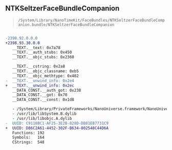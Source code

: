 ## NTKSeltzerFaceBundleCompanion

> `/System/Library/NanoTimeKit/FaceBundles/NTKSeltzerFaceBundleCompanion.bundle/NTKSeltzerFaceBundleCompanion`

```diff

-2398.92.0.0.0
+2398.93.30.0.0
   __TEXT.__text: 0x7a78
   __TEXT.__auth_stubs: 0x450
   __TEXT.__objc_stubs: 0x2360

   __TEXT.__cstring: 0x2a8
   __TEXT.__objc_classname: 0xb5
   __TEXT.__objc_methtype: 0x482
-  __TEXT.__unwind_info: 0x2e4
+  __TEXT.__unwind_info: 0x2ec
   __DATA_CONST.__auth_got: 0x238
   __DATA_CONST.__got: 0x70
   __DATA_CONST.__const: 0x1d8

   - /System/Library/PrivateFrameworks/NanoUniverse.framework/NanoUniverse
   - /usr/lib/libSystem.B.dylib
   - /usr/lib/libobjc.A.dylib
-  UUID: C9118BC1-AF25-3E2B-828D-DB81EB7731C9
+  UUID: D86C2A61-4452-302F-B634-802548C44D6A
   Functions: 192
   Symbols:   164
   CStrings:  548

```
